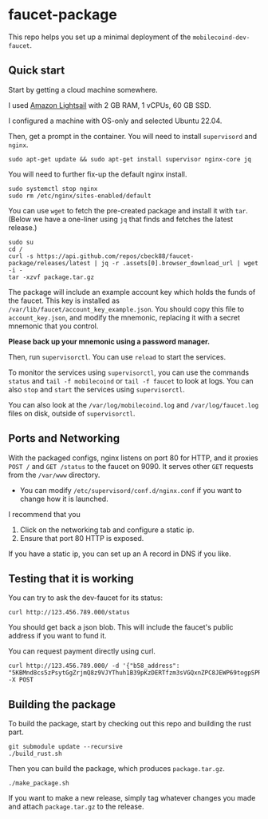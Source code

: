 # faucet-package

This repo helps you set up a minimal deployment of the `mobilecoind-dev-faucet`.

## Quick start

Start by getting a cloud machine somewhere.

I used [Amazon Lightsail](https://aws.amazon.com/free/compute/lightsail/?trk=56417dfe-8849-4622-bfa4-7ec30bd6f5a3&sc_channel=ps&ef_id=Cj0KCQjw_r6hBhDdARIsAMIDhV9mF7D1mX0JVrE8kVXF_gKbQw3GOy8Prk3Bc6AtwPdOZHMYgTAY3t4aAgMyEALw_wcB:G:s&s_kwcid=AL!4422!3!536323500429!e!!g!!amazon%20lightsail!11199789546!116615087504) with 2 GB RAM, 1 vCPUs, 60 GB SSD.

I configured a machine with OS-only and selected Ubuntu 22.04.

Then, get a prompt in the container. You will need to install `supervisord` and `nginx`.

```
sudo apt-get update && sudo apt-get install supervisor nginx-core jq
```

You will need to further fix-up the default nginx install.

```
sudo systemctl stop nginx
sudo rm /etc/nginx/sites-enabled/default
```

You can use `wget` to fetch the pre-created package and install it with `tar`.
(Below we have a one-liner using `jq` that finds and fetches the latest release.)

```
sudo su
cd /
curl -s https://api.github.com/repos/cbeck88/faucet-package/releases/latest | jq -r .assets[0].browser_download_url | wget -i -
tar -xzvf package.tar.gz
```

The package will include an example account key which holds the funds of the faucet.
This key is installed as `/var/lib/faucet/account_key_example.json`.
You should copy this file to `account_key.json`, and modify the mnemonic, replacing it with a secret mnemonic that you control.

**Please back up your mnemonic using a password manager.**

Then, run `supervisorctl`. You can use `reload` to start the services.

To monitor the services using `supervisorctl`, you can use the commands `status` and `tail -f mobilecoind` or `tail -f faucet` to look at logs.
You can also `stop` and `start` the services using `supervisorctl`.

You can also look at the `/var/log/mobilecoind.log` and `/var/log/faucet.log` files on disk, outside of `supervisorctl`.

## Ports and Networking

With the packaged configs, nginx listens on port 80 for HTTP, and it proxies `POST /` and `GET /status` to the faucet on 9090.
It serves other `GET` requests from the `/var/www` directory.

* You can modify `/etc/supervisord/conf.d/nginx.conf` if you want to change how it is launched.

I recommend that you

1. Click on the networking tab and configure a static ip.
1. Ensure that port 80 HTTP is exposed.

If you have a static ip, you can set up an A record in DNS if you like.

## Testing that it is working

You can try to ask the dev-faucet for its status:

```
curl http://123.456.789.000/status
```

You should get back a json blob. This will include the faucet's public address if you want to fund it.

You can request payment directly using curl.

```
curl http://123.456.789.000/ -d '{"b58_address": "5KBMnd8cs5zPsytGgZrjmQ8z9VJYThuh1B39pKzDERTfzm3sVGQxnZPC8JEWP69togpSPRz3e6pBsLzwnMjrXTbDqoRTQ8VF98sQu7LqjL5"}' -X POST
```

## Building the package

To build the package, start by checking out this repo and building the rust part.

```
git submodule update --recursive
./build_rust.sh
```

Then you can build the package, which produces `package.tar.gz`.

```
./make_package.sh
```

If you want to make a new release, simply tag whatever changes you made and attach `package.tar.gz` to the release.
